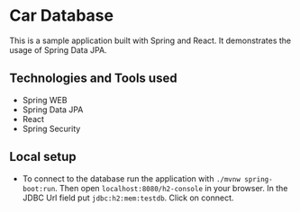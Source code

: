 # Car Database

This is a sample application built with Spring and React. It demonstrates the
usage of Spring Data JPA.

## Technologies and Tools used

- Spring WEB
- Spring Data JPA
- React
- Spring Security

## Local setup

- To connect to the database run the application with `./mvnw spring-boot:run`.
Then open `localhost:8080/h2-console` in your browser. In the JDBC Url field put
`jdbc:h2:mem:testdb`. Click on connect.






